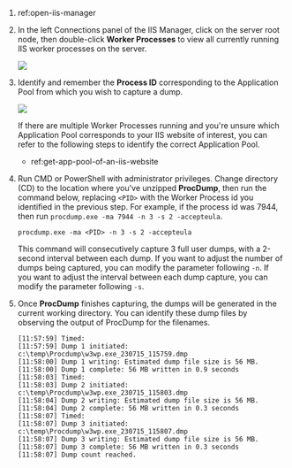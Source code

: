 1. ref:open-iis-manager

2. In the left Connections panel of the IIS Manager, click on the server root node, then double-click **Worker Processes** to view all currently running IIS worker processes on the server.

    ![](https://joji.blob.core.windows.net/recipe/iis-app-pool-manual-dumps-using-procdump-1.png)

3. Identify and remember the **Process ID** corresponding to the Application Pool from which you wish to capture a dump.

    ![](https://joji.blob.core.windows.net/recipe/iis-app-pool-manual-dumps-using-procdump-2.png)

    If there are multiple Worker Processes running and you're unsure which Application Pool corresponds to your IIS website of interest, you can refer to the following steps to identify the correct Application Pool.

    - ref:get-app-pool-of-an-iis-website

4. Run CMD or PowerShell with administrator privileges. Change directory (CD) to the location where you've unzipped **ProcDump**, then run the command below, replacing `<PID>` with the Worker Process id you identified in the previous step. For example, if the process id was 7944, then run `procdump.exe -ma 7944 -n 3 -s 2 -accepteula`.

    ```
    procdump.exe -ma <PID> -n 3 -s 2 -accepteula
    ```

    This command will consecutively capture 3 full user dumps, with a 2-second interval between each dump. If you want to adjust the number of dumps being captured, you can modify the parameter following `-n`. If you want to adjust the interval between each dump capture, you can modify the parameter following `-s`.

5. Once **ProcDump** finishes capturing, the dumps will be generated in the current working directory. You can identify these dump files by observing the output of ProcDump for the filenames.

    ```
    [11:57:59] Timed:
    [11:57:59] Dump 1 initiated: c:\temp\Procdump\w3wp.exe_230715_115759.dmp
    [11:58:00] Dump 1 writing: Estimated dump file size is 56 MB.
    [11:58:00] Dump 1 complete: 56 MB written in 0.9 seconds
    [11:58:03] Timed:
    [11:58:03] Dump 2 initiated: c:\temp\Procdump\w3wp.exe_230715_115803.dmp
    [11:58:04] Dump 2 writing: Estimated dump file size is 56 MB.
    [11:58:04] Dump 2 complete: 56 MB written in 0.3 seconds
    [11:58:07] Timed:
    [11:58:07] Dump 3 initiated: c:\temp\Procdump\w3wp.exe_230715_115807.dmp
    [11:58:07] Dump 3 writing: Estimated dump file size is 56 MB.
    [11:58:07] Dump 3 complete: 56 MB written in 0.3 seconds
    [11:58:07] Dump count reached.
    ```
